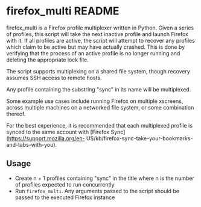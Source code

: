 firefox\_multi README
====================
firefox\_multi is a Firefox profile multiplexer written in Python. Given a
series of profiles, this script will take the next inactive profile and launch
Firefox with it. If all profiles are active, the script will attempt to recover
any profiles which claim to be active but may have actually crashed. This is
done by verifying that the process of an active profile is no longer running
and deleting the appropriate lock file.

The script supports multiplexing on a shared file system, though recovery
assumes SSH access to remote hosts.

Any profile containing the substring "sync" in its name will be multiplexed.

Some example use cases include running Firefox on multiple xscreens, across
multiple machines on a networked file system, or some combination thereof.

For the best experience, it is recommended that each multiplexed profile is
synced to the same account with [Firefox Sync](https://support.mozilla.org/en-
US/kb/firefox-sync-take-your-bookmarks-and-tabs-with-you).

Usage
-----
  * Create n + 1 profiles containing "sync" in the title where n is the number
of profiles expected to run concurrently
  * Run `firefox_multi`. Any arguments passed to the script should be passed to
the executed Firefox instance
